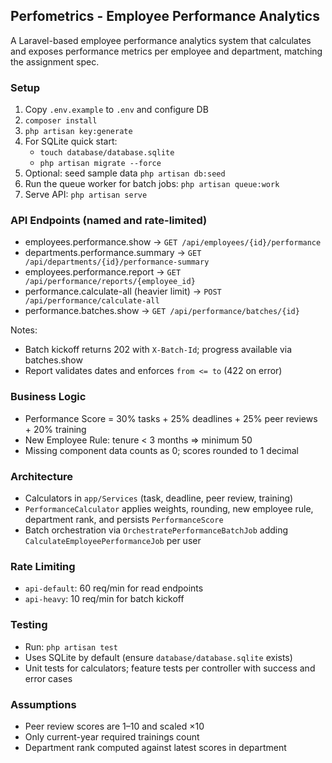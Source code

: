 ## Perfometrics - Employee Performance Analytics

A Laravel-based employee performance analytics system that calculates and exposes performance metrics per employee and department, matching the assignment spec.

### Setup

1. Copy `.env.example` to `.env` and configure DB
2. `composer install`
3. `php artisan key:generate`
4. For SQLite quick start:
   - `touch database/database.sqlite`
   - `php artisan migrate --force`
5. Optional: seed sample data `php artisan db:seed`
6. Run the queue worker for batch jobs: `php artisan queue:work`
7. Serve API: `php artisan serve`

### API Endpoints (named and rate-limited)

- employees.performance.show → `GET /api/employees/{id}/performance`
- departments.performance.summary → `GET /api/departments/{id}/performance-summary`
- employees.performance.report → `GET /api/performance/reports/{employee_id}`
- performance.calculate-all (heavier limit) → `POST /api/performance/calculate-all`
- performance.batches.show → `GET /api/performance/batches/{id}`

Notes:
- Batch kickoff returns 202 with `X-Batch-Id`; progress available via batches.show
- Report validates dates and enforces `from <= to` (422 on error)

### Business Logic

- Performance Score = 30% tasks + 25% deadlines + 25% peer reviews + 20% training
- New Employee Rule: tenure < 3 months ⇒ minimum 50
- Missing component data counts as 0; scores rounded to 1 decimal

### Architecture

- Calculators in `app/Services` (task, deadline, peer review, training)
- `PerformanceCalculator` applies weights, rounding, new employee rule, department rank, and persists `PerformanceScore`
- Batch orchestration via `OrchestratePerformanceBatchJob` adding `CalculateEmployeePerformanceJob` per user

### Rate Limiting

- `api-default`: 60 req/min for read endpoints
- `api-heavy`: 10 req/min for batch kickoff

### Testing

- Run: `php artisan test`
- Uses SQLite by default (ensure `database/database.sqlite` exists)
- Unit tests for calculators; feature tests per controller with success and error cases

### Assumptions

- Peer review scores are 1–10 and scaled ×10
- Only current-year required trainings count
- Department rank computed against latest scores in department
